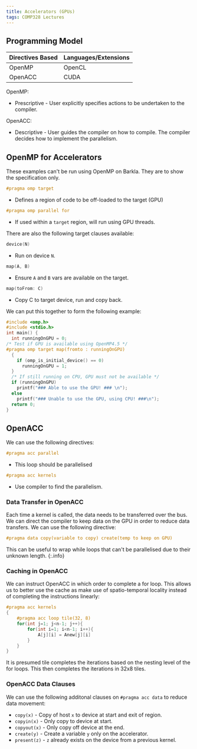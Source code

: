 ```yaml
---
title: Accelerators (GPUs)
tags: COMP328 Lectures
---
```

## Programming Model

| Directives Based | Languages/Extensions |
| :-- | :-- |
| OpenMP | OpenCL |
| OpenACC | CUDA |

OpenMP:

* Prescriptive - User explicitly specifies actions to be undertaken to the compiler.

OpenACC:

* Descriptive - User guides the compiler on how to compile. The compiler decides how to implement the parallelism.

## OpenMP for Accelerators
These examples can't be run using OpenMP on Barkla. They are to show the specification only.

```c
#pragma omp target
```

* Defines a region of code to be off-loaded to the target (GPU)


```c
#pragma omp parallel for
``` 

* If used within a `target` region, will run using GPU threads.

There are also the following target clauses available:

```c
device(N)
```

* Run on device `N`.

```c
map(A, B)
```

* Ensure `A` and `B` vars are available on the target.

```c
map(toFrom: C)
```

* Copy C to target device, run and copy back.

We can put this together to form the following example:

```c
#include <omp.h>
#include <stdio.h>
int main() {
  int runningOnGPU = 0;
/* Test if GPU is available using OpenMP4.5 */
#pragma omp target map(fromto : runningOnGPU)
  {
    if (omp_is_initial_device() == 0)
      runningOnGPU = 1;
  }
  /* If still running on CPU, GPU must not be available */
  if (runningOnGPU)
    printf("### Able to use the GPU! ### \n");
  else
    printf("### Unable to use the GPU, using CPU! ###\n");
  return 0;
}
```

## OpenACC
We can use the following directives:

```c
#pragma acc parallel
```

* This loop should be parallelised

```c
#pragma acc kernels
```

* Use compiler to find the parallelism.

### Data Transfer in OpenACC
Each time a kernel is called, the data needs to be transferred over the bus. We can direct the compiler to keep data on the GPU in order to reduce data transfers. We can use the following directive:

```c
#pragma data copy(variable to copy) create(temp to keep on GPU)
```

This can be useful to wrap while loops that can't be parallelised due to their unknown length.
{:.info}

### Caching in OpenACC
We can instruct OpenACC in which order to complete a for loop. This allows us to better use the cache as make use of spatio-temporal locality instead of completing the instructions linearly:

```c
#pragma acc kernels
{
	#pragma acc loop tile(32, 8)
	for(int j=1; j<n-1; j++){
		for(int i=1; i<n-1; i++){
			A[j][i] = Anew[j][i]
		}
	}
}
```

It is presumed tile completes the iterations based on the nesting level of the for loops. This then completes the iterations in 32x8 tiles.

### OpenACC Data Clauses
We can use the following additonal clauses on `#pragma acc data` to reduce data movement:

* `copy(x)` - Copy of host `x` to device at start and exit of region.
* `copyin(x)` - Only copy to device at start.
* `copyout(x)` - Only copy off device at the end.
* `create(y)` - Create a variable `y` only on the accelerator.
* `present(z)` - `z` already exists on the device from a previous kernel.
